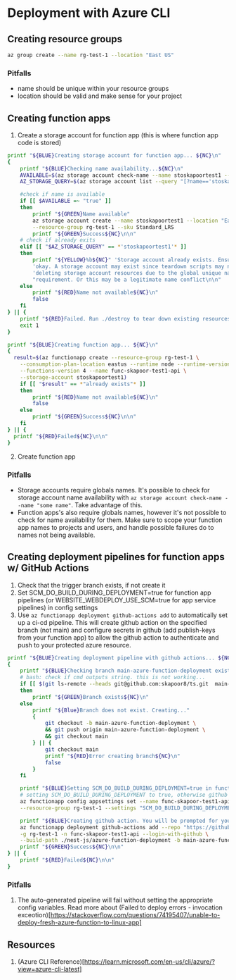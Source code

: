 # Deployment with Azure CLI

## Creating resource groups

```bash
az group create --name rg-test-1 --location "East US"
```

### Pitfalls

- name should be unique within your resource groups
- location should be valid and make sense for your project

## Creating function apps

1. Create a storage account for function app (this is where function app code is stored)

```bash
printf "${BLUE}Creating storage account for function app... ${NC}\n"
{
	printf "${BLUE}Checking name availability...${NC}\n"
	AVAILABLE=$(az storage account check-name --name stoskapoortest1 --query "nameAvailable")
	AZ_STORAGE_QUERY=$(az storage account list --query "[?name=='stoskapoortest1'].name")

	#check if name is available
	if [[ $AVAILABLE =~ "true" ]]
	then
		printf "${GREEN}Name available"
		az storage account create --name stoskapoortest1 --location "East US" \
		--resource-group rg-test-1 --sku Standard_LRS
		printf "${GREEN}Success${NC}\n\n"
	# check if already exits
	elif [[ "$AZ_STORAGE_QUERY" == *'stoskapoortest1'* ]]
	then
		printf "${YELLOW}%b${NC}" 'Storage account already exists. Ensure this is ' \
		'okay. A storage account may exist since teardown scripts may not be ' \
		'deleting storage account resources due to the global unique name ' \
		"requirement. Or this may be a legitimate name conflict\n\n"
	else
		printf "${RED}Name not available${NC}\n"
		false
	fi
} || {
	printf "${RED}Failed. Run ./destroy to tear down existing resources.${NC}\n\n"
	exit 1
}

printf "${BLUE}Creating function app... ${NC}\n"
{
  result=$(az functionapp create --resource-group rg-test-1 \
	--consumption-plan-location eastus --runtime node --runtime-version 16 \
	--functions-version 4 --name func-skapoor-test1-api \
	--storage-account stoskapoortest1)
	if [[ "$result" == *"already exists"* ]]
	then
		printf "${RED}Name not available${NC}\n"
		false
	else
		printf "${GREEN}Success${NC}\n\n"
	fi
} || {
  printf "${RED}Failed${NC}\n\n"
}
```

2. Create function app

### Pitfalls

- Storage accounts require globals names. It's possible to check for storage account name availability with `az storage account check-name --name "some name"`. Take advantage of this.
- Function apps's also require globals names, however it's not possible to check for name availability for them. Make sure to scope your function app names to projects and users, and handle possible failures do to names not being available.

## Creating deployment pipelines for function apps w/ GitHub Actions

1. Check that the trigger branch exists, if not create it
2. Set SCM_DO_BUILD_DURING_DEPLOYMENT=true for function app pipelines (or WEBSITE_WEBDEPLOY_USE_SCM=true for app service pipelines) in config settings
3. Use `az functionapp deployment github-actions add` to automatically set up a ci-cd pipeline. This will create github action on the specified branch (not main) and configure secrets in github (add publish-keys from your function app) to allow the github action to authenticate and push to your protected azure resource.

```bash
printf "${BLUE}Creating deployment pipeline with github actions... ${NC}\n"
{
	printf "${BLUE}Checking branch main-azure-function-deployment exists... ${NC}\n"
	# bash: check if cmd outputs string. this is not working...
	if [[ $(git ls-remote --heads git@github.com:skapoor8/ts.git  main-azure-function-deployment) ]]
	then
		printf "${GREEN}Branch exists${NC}\n"
	else
		printf "${Blue}Branch does not exist. Creating..."
		{
			git checkout -b main-azure-function-deployment \
			&& git push origin main-azure-function-deployment \
			&& git checkout main
		} || {
			git checkout main
			printf "${RED}Error creating branch${NC}\n"
			false
		}
	fi

	printf "${BLUE}Setting SCM_DO_BUILD_DURING_DEPLOYMENT=true in function app settings${NC}\n"
	# setting SCM_DO_BUILD_DURING_DEPLOYMENT to true, otherwise github action fails
	az functionapp config appsettings set --name func-skapoor-test1-api \
	--resource-group rg-test-1 --settings "SCM_DO_BUILD_DURING_DEPLOYMENT=true" \

	printf "${BLUE}Creating github action. You will be prompted for your passphrase...${NC}\n"
	az functionapp deployment github-actions add --repo "https://github.com/skapoor8/ts" \
	-g rg-test-1 -n func-skapoor-test1-api --login-with-github \
	--build-path ./nest-js/azure-function-deployment -b main-azure-function-deployment
	printf "${GREEN}Success${NC}\n\n"
} || {
	printf "${RED}Failed${NC}\n\n"
}
```

### Pitfalls

1. The auto-generated pipeline will fail without setting the appropriate config variables. Read more about (Failed to deploy errors - invocation exceotion)[https://stackoverflow.com/questions/74195407/unable-to-deploy-fresh-azure-function-to-linux-app]

## Resources

1. (Azure CLI Reference)[https://learn.microsoft.com/en-us/cli/azure/?view=azure-cli-latest]
